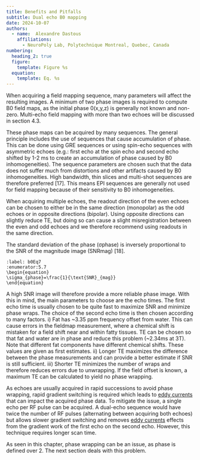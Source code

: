 ```yaml
---
title: Benefits and Pitfalls
subtitle: Dual echo B0 mapping
date: 2024-10-07
authors:
  - name:  Alexandre Dastous
    affiliations:
      - NeuroPoly Lab, Polytechnique Montreal, Quebec, Canada
numbering:
  heading_2: true
  figure:
    template: Figure %s
  equation:
    template: Eq. %s
---
```


When acquiring a field mapping sequence, many parameters will affect the resulting images. A minimum of two phase images is required to compute B0 field maps, as the initial phase 0(x,y,z) is generally not known and non-zero. Multi-echo field mapping with more than two echoes will be discussed in section 4.3. 

These phase maps can be acquired by many sequences. The general principle includes the use of sequences that cause accumulation of phase. This can be done using GRE sequences or using spin-echo sequences with asymmetric echoes (e.g.: first echo at the spin echo and second echo shifted by 1-2 ms to create an accumulation of phase caused by B0 inhomogeneities). The sequence parameters are chosen such that the data does not suffer much from distortions and other artifacts caused by B0 inhomogeneities. High bandwidth, thin slices and multi-shot sequences are therefore preferred [17]. This means EPI sequences are generally not used for field mapping because of their sensitivity to B0 inhomogeneities. 

When acquiring multiple echoes, the readout direction of the even echoes can be chosen to either be in the same direction (monopolar) as the odd echoes or in opposite directions (bipolar). Using opposite directions can slightly reduce TE, but doing so can cause a slight misregistration between the even and odd echoes and we therefore recommend using readouts in the same direction. 

The standard deviation of the phase (σphase) is inversely proportional to the SNR of the magnitude image (SNRmag) [18].

```{math}
:label: b0Eq7
:enumerator:5.7
\begin{equation}
\sigma_{phase}=\frac{1}{\text{SNR}_{mag}}
\end{equation}
```

A high SNR image will therefore provide a more reliable phase image. With this in mind, the main parameters to choose are the echo times. The first echo time is usually chosen to be quite fast to maximize SNR and minimize phase wraps. The choice of the second echo time is then chosen according to many factors. i) Fat has ~3.35 ppm frequency offset from water. This can cause errors in the fieldmap measurement, where a chemical shift is mistaken for a field shift near and within fatty tissues. TE can be chosen so that fat and water are in phase and reduce this problem (~2.34ms at 3T). Note that different fat components have different chemical shifts. These values are given as first estimates. ii) Longer TE maximizes the difference between the phase measurements and can provide a better estimate if SNR is still sufficient. iii) Shorter TE minimizes the number of wraps and therefore reduces errors due to unwrapping. If the field offset is known, a maximum TE can be calculated to yield no phase wrapping.

As echoes are usually acquired in rapid successions to avoid phase wrapping, rapid gradient switching is required which leads to [eddy currents](https://en.wikipedia.org/wiki/Eddy_current) that can impact the acquired phase data. To mitigate the issue, a single echo per RF pulse can be acquired. A dual-echo sequence would have twice the number of RF pulses (alternating between acquiring both echoes) but allows slower gradient switching and removes [eddy currents](https://en.wikipedia.org/wiki/Eddy_current) effects from the gradient work of the first echo on the second echo. However, this technique requires longer scan time.

As seen in this chapter, phase wrapping can be an issue, as phase is defined over 2. The next section deals with this problem.